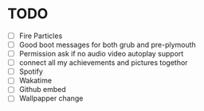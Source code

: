 # TODO

- [ ] Fire Particles
- [ ] Good boot messages for both grub and pre-plymouth
- [ ] Permission ask if no audio video autoplay support
- [ ] connect all my achievements and pictures togethor
- [ ] Spotify
- [ ] Wakatime
- [ ] Github embed
- [ ] Wallpapper change
